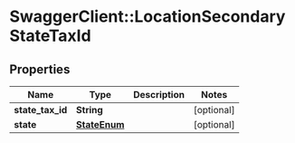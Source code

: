 # SwaggerClient::LocationSecondaryStateTaxId

## Properties
Name | Type | Description | Notes
------------ | ------------- | ------------- | -------------
**state_tax_id** | **String** |  | [optional] 
**state** | [**StateEnum**](StateEnum.md) |  | [optional] 



